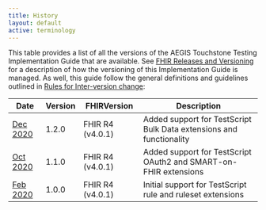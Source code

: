 ```yaml
---
title: History
layout: default
active: terminology
---
```


This table provides a list of all the versions of the AEGIS Touchstone Testing Implementation Guide that are available. See [FHIR Releases and Versioning](http://build.fhir.org/versions.html#versions) for a description of how the versioning of this Implementation Guide is managed.  As well, this guide follow the general definitions and guidelines outlined in [Rules for Inter-version change](http://build.fhir.org/versions.html#change):

|Date|Version|FHIRVersion|Description|
|---|---|---|---|
|[Dec 2020](../1.2.0/index.html)|1.2.0|FHIR R4 (v4.0.1)|Added support for TestScript Bulk Data extensions and functionality|
|[Oct 2020](../1.1.0/index.html)|1.1.0|FHIR R4 (v4.0.1)|Added support for TestScript OAuth2 and SMART-on-FHIR extensions|
|[Feb 2020](../1.0.0/index.html)|1.0.0|FHIR R4 (v4.0.1)|Initial support for TestScript rule and ruleset extensions|
